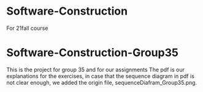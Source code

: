 
# Software-Construction
For 21fall course

# Software-Construction-Group35
This is the project for group 35 and for our assignments
The pdf is our explanations for the exercises, in case that the sequence diagram in pdf is not clear enough, we added the origin file, sequenceDiafram_Group35.png.

